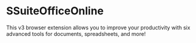 # SSuiteOfficeOnline
This v3 browser extension allows you to improve your productivity with six advanced tools for documents, spreadsheets, and more!
